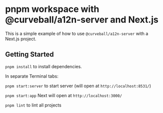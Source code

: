 # pnpm workspace with @curveball/a12n-server and Next.js

This is a simple example of how to use `@curveball/a12n-server` with a Next.js project.

## Getting Started

`pnpm install` to install dependencies.

In separate Terminal tabs:

`pnpm start:server` to start server (will open at `http://localhost:8531/`) 

`pnpm start:app` Next will open at `http://localhost:3000/`

`pnpm lint` to lint all projects